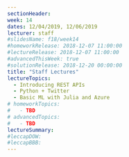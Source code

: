 ```yaml
---
sectionHeader:
week: 14
dates: 12/04/2019, 12/06/2019
lecturer: staff
#slidesName: f18/week14
#homeworkRelease: 2018-12-07 11:00:00
#lectureRelease: 2018-12-07 11:00:00
#advancedThisWeek: true
#solutionRelease: 2018-12-20 00:00:00
title: "Staff Lectures"
lectureTopics:
  - Introducing REST APIs
  - Python + Twitter
  - Basic ML with Julia and Azure
# homeworkTopics:
#   - TBD
# advancedTopics:
#   - TBD
lectureSummary:
#leccapDOW:
#leccapBBB:
---
```


